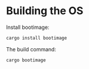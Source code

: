 # Building the OS
Install bootimage:
```bash
cargo install bootimage
```

The build command:
```bash
cargo bootimage

```